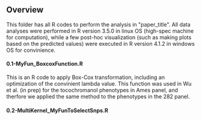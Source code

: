 ## Overview 
This folder has all R codes to perform the analysis in "paper_title". All data analyses were performed in R version 3.5.0 in linux OS (high-spec machine for computation), while a few post-hoc visualization (such as making plots based on the predicted values) were executed in R version 4.1.2 in windows OS for convinience.

#### 0.1-MyFun_BoxcoxFunction.R
This is an R code to apply Box-Cox transformation, including an optimization of the convinient lambda value. This function was used in Wu et al. (in prep) for the tocochromanol phenotypes in Ames panel, and therfore we applied the same method to the phenotypes in the 282 panel.

#### 0.2-MultiKernel_MyFunToSelectSnps.R
 


